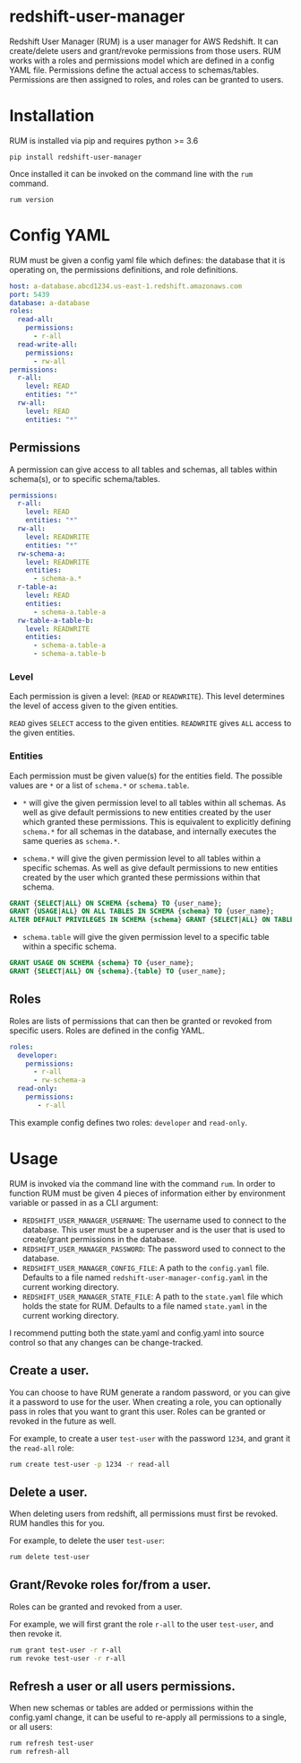 # redshift-user-manager
Redshift User Manager (RUM) is a user manager for AWS Redshift.
It can create/delete users and grant/revoke permissions from those users.
RUM works with a roles and permissions model which are defined in a config YAML file.
Permissions define the actual access to schemas/tables.
Permissions are then assigned to roles, and roles can be granted to users.

# Installation
RUM is installed via pip and requires python >= 3.6

```
pip install redshift-user-manager
```
Once installed it can be invoked on the command line with the `rum` command.
```
rum version
```

# Config YAML
RUM must be given a config yaml file which defines: the database that it is operating on, the permissions definitions, and role definitions.
```yaml
host: a-database.abcd1234.us-east-1.redshift.amazonaws.com
port: 5439
database: a-database
roles:
  read-all:
    permissions:
      - r-all
  read-write-all:
    permissions:
      - rw-all
permissions:
  r-all:
    level: READ
    entities: "*"
  rw-all:
    level: READ
    entities: "*"
```

## Permissions
A permission can give access to all tables and schemas, all tables within schema(s), or to specific schema/tables.
```yaml
permissions:
  r-all:
    level: READ
    entities: "*"
  rw-all:
    level: READWRITE
    entities: "*"
  rw-schema-a:
    level: READWRITE
    entities:
      - schema-a.*
  r-table-a:
    level: READ
    entities:
      - schema-a.table-a
  rw-table-a-table-b:
    level: READWRITE
    entities:
      - schema-a.table-a
      - schema-a.table-b
```
### Level
Each permission is given a level: (`READ` or `READWRITE`). This level determines the level of access given to the given entities.

`READ` gives `SELECT` access to the given entities. `READWRITE` gives `ALL` access to the given entities.

### Entities
Each permission must be given value(s) for the entities field. The possible values are `*` or a list of `schema.*` or `schema.table`.
 - `*` will give the given permission level to all tables within all schemas. As well as give default permissions to new entities created by the user which granted these permissions. This is equivalent to explicitly defining `schema.*` for all schemas in the database, and internally executes the same queries as `schema.*`.

 - `schema.*` will give the given permission level to all tables within a specific schemas. As well as give default permissions to new entities created by the user which granted these permissions within that schema.
```sql
GRANT {SELECT|ALL} ON SCHEMA {schema} TO {user_name};
GRANT {USAGE|ALL} ON ALL TABLES IN SCHEMA {schema} TO {user_name};
ALTER DEFAULT PRIVILEGES IN SCHEMA {schema} GRANT {SELECT|ALL} ON TABLES TO {user_name};
```

 - `schema.table` will give the given permission level to a specific table within a specific schema.
```sql
GRANT USAGE ON SCHEMA {schema} TO {user_name};
GRANT {SELECT|ALL} ON {schema}.{table} TO {user_name};
```

## Roles
Roles are lists of permissions that can then be granted or revoked from specific users. Roles are defined in the config YAML.
```yaml
roles:
  developer:
    permissions:
      - r-all
      - rw-schema-a
  read-only:
    permissions:
       - r-all
```
This example config defines two roles: `developer` and `read-only`.

# Usage
RUM is invoked via the command line with the command `rum`. In order to function RUM must be given 4 pieces of information either by environment variable or passed in as a CLI argument:
 - `REDSHIFT_USER_MANAGER_USERNAME`: The username used to connect to the database. This user must be a superuser and is the user that is used to create/grant permissions in the database.
 - `REDSHIFT_USER_MANAGER_PASSWORD`: The password used to connect to the database.
 - `REDSHIFT_USER_MANAGER_CONFIG_FILE`: A path to the `config.yaml` file. Defaults to a file named `redshift-user-manager-config.yaml` in the current working directory.
 - `REDSHIFT_USER_MANAGER_STATE_FILE`: A path to the `state.yaml` file which holds the state for RUM. Defaults to a file named `state.yaml` in the current working directory.

I recommend putting both the state.yaml and config.yaml into source control so that any changes can be change-tracked.

## Create a user.
You can choose to have RUM generate a random password, or you can give it a password to use for the user. When creating a role, you can optionally pass in roles that you want to grant this user. Roles can be granted or revoked in the future as well.

For example, to create a user `test-user` with the password `1234`, and grant it the `read-all` role:
```bash
rum create test-user -p 1234 -r read-all
```

## Delete a user.
When deleting users from redshift, all permissions must first be revoked. RUM handles this for you.

For example, to delete the user `test-user`:
```bash
rum delete test-user
```

## Grant/Revoke roles for/from a user.
Roles can be granted and revoked from a user.

For example, we will first grant the role `r-all` to the user `test-user`, and then revoke it.
```bash
rum grant test-user -r r-all
rum revoke test-user -r r-all
```

## Refresh a user or all users permissions.
When new schemas or tables are added or permissions within the config.yaml change, it can be useful to re-apply all permissions to a single, or all users:

```bash
rum refresh test-user
rum refresh-all


```
